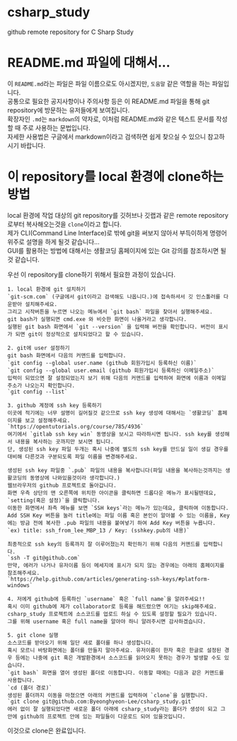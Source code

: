 # csharp_study
github remote repository for C Sharp Study

# README.md 파일에 대해서...
이 `README.md`라는 파일은 파일 이름으로도 아시겠지만, `도움말` 같은 역할을 하는 파일입니다.<br>
공통으로 필요한 공지사항이나 주의사항 등은 이 README.md 파일을 통해 git repository에 방문하는 유저들에게 보여집니다.<br>
확장자인 `.md`는 `markdown`의 약자로, 이처럼 README.md와 같은 텍스트 문서를 작성할 때 주로 사용하는 문법입니다.<br>
자세한 사용법은 구글에서 markdown이라고 검색하면 쉽게 찾으실 수 있으니 참고하시기 바랍니다.

# 이 repository를 local 환경에 clone하는 방법
local 환경에 작업 대상의 git repository를 깃허브나 깃랩과 같은 remote repository로부터 복사해오는것을 `clone`이라고 합니다.<br>
제가 CLI(Command Line Interface)로 밖에 git을 써보지 않아서 부득이하게 명령어 위주로 설명을 하게 될것 같습니다...<br>
GUI를 활용하는 방법에 대해서는 생활코딩 홈페이지에 있는 Git 강의를 참조하시면 될것 같습니다.<br>

우선 이 repository를 clone하기 위해서 필요한 과정이 있습니다.<br>

	1. local 환경에 git 설치하기
	`git-scm.com` (구글에서 git이라고 검색해도 나옵니다.)에 접속하셔서 깃 인스톨러를 다운받아 설치해주세요.
	그리고 시작버튼을 누르면 나오는 메뉴에서 `git bash` 파일을 찾아서 실행해주세요.
	git bash가 실행되면 cmd.exe 와 비슷한 화면이 나올거라고 생각합니다.
	실행된 git bash 화면에서 `git --version` 을 입력해 버전을 확인합니다. 버전이 표시가 되면 git이 정상적으로 설치되었다고 할 수 있습니다.

	2. git에 user 설정하기
	git bash 화면에서 다음의 커맨드를 입력합니다.
	`git config --global user.name (github 회원가입시 등록하신 이름)`
	`git config --global user.email (github 회원가입시 등록하신 이메일주소)`
	입력이 되었으면 잘 설정되었는지 보기 위해 다음의 커맨드를 입력하여 화면에 이름과 이메일 주소가 나오는지 확인합니다.
	`git config --list`
	
	3. github 계정에 ssh key 등록하기
	이곳에 적기에는 너무 설명이 길어질것 같으므로 ssh key 생성에 대해서는 `생활코딩` 홈페이지를 보고 설정해주세요.
	`https://opentutorials.org/course/785/4936`
	여기에서 `gitlab ssh key win` 동영상을 보시고 따라하시면 됩니다. ssh key를 생성해서 내용을 복사하는 곳까지만 보시면 됩니다.
	단, 생성된 ssh key 파일 두개는 혹시 나중에 별도의 ssh key를 만드실 일이 생길 경우를 대비해 다른것과 구분되도록 파일 이름을 변경해주세요.

	생성된 ssh key 파일중 `.pub` 파일의 내용을 복사합니다(파일 내용을 복사하는것까지는 생활코딩의 동영상에 나와있을것이라 생각합니다.)
	웹브라우저의 github 프로젝트로 돌아갑니다.
	화면 우측 상단의 맨 오른쪽에 위치한 아이콘을 클릭하면 드롭다운 메뉴가 표시될텐데요, `setting(혹은 설정)`을 클릭합니다.
	이동한 화면에서 좌측 메뉴를 보면 `SSH keys`라는 메뉴가 있는데요, 클릭하여 이동합니다.
	Add SSH Key 버튼을 눌러 title에는 파일 이름 혹은 본인이 알아볼 수 있는 이름을, Key에는 방금 전에 복사한 .pub 파일의 내용을 붙여넣기 하여 Add Key 버튼을 누릅니다.
	`ex) title: ssh_from_lee_MBP_13 / Key: (sshkey.pub의 내용)`

	최종적으로 ssh key의 등록까지 잘 이루어졌는지 확인하기 위해 다음의 커맨드를 입력합니다.
	`ssh -T git@github.com`
	만약, 에러가 나거나 유저이름 등이 메세지에 표시가 되지 않는 경우에는 아래의 홈페이지를 참조해주세요.
	`https://help.github.com/articles/generating-ssh-keys/#platform-windows`

	4. 저에게 github에 등록하신 `username` 혹은 `full name`을 알려주세요!!
	혹시 이미 github에 제가 collaborator로 등록을 해드렸으면 여기는 skip해주세요.
	csharp_study 프로젝트에 소스코드를 업로드 하실 수 있도록 설정할 필요가 있습니다.
	그를 위해 username 혹은 full name을 알아야 하니 알려주시면 감사하겠습니다.

	5. git clone 실행
	소스코드를 받아오기 위해 일단 새로 폴더를 하나 생성합니다. 
	혹시 모르니 바탕화면에는 폴더를 만들지 말아주세요. 유저이름이 한자 혹은 한글로 설정된 경우 등에는 나중에 git 혹은 개발환경에서 소스코드를 읽어오지 못하는 경우가 발생할 수도 있습니다.
	`git bash` 화면을 열어 생성된 폴더로 이동합니다. 이동할 때에는 다음과 같은 커맨드를 사용합니다.
	`cd (폴더 경로)`
	생성된 폴더까지 이동을 마쳤으면 아래의 커맨드를 입력하여 `clone`을 실행합니다.
	`git clone git@github.com:Byeonghyeon-Lee/csharp_study.git`
	에러 없이 잘 실행되었다면 새로운 폴더 아래에 csharp_study라는 폴더가 생성이 되고 그 안에 github의 프로젝트 안에 있는 파일들이 다운로드 되어 있을것입니다.

이것으로 clone은 완료입니다.